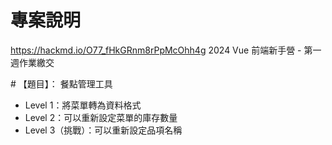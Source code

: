 # 專案說明
https://hackmd.io/O77_fHkGRnm8rPpMcOhh4g
2024 Vue 前端新手營 - 第一週作業繳交

#   【題目】：
餐點管理工具
- Level 1：將菜單轉為資料格式
- Level 2：可以重新設定菜單的庫存數量
- Level 3（挑戰）：可以重新設定品項名稱
 
 
